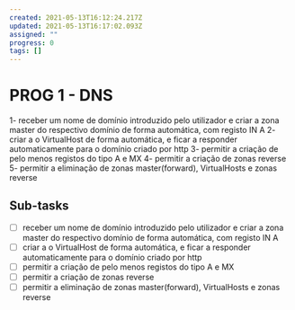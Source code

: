 ```yaml
---
created: 2021-05-13T16:12:24.217Z
updated: 2021-05-13T16:17:02.093Z
assigned: ""
progress: 0
tags: []
---
```


# PROG 1 - DNS

1- receber um nome de domínio introduzido pelo utilizador e criar a zona master do respectivo domínio de forma automática, com registo IN A
2- criar a o VirtualHost de forma automática, e ficar a responder automaticamente para o domínio criado por http
3- permitir a criação de pelo menos registos do tipo A e MX
4- permitir a criação de zonas reverse
5- permitir a eliminação de zonas master(forward), VirtualHosts e zonas reverse

## Sub-tasks

- [ ] receber um nome de domínio introduzido pelo utilizador e criar a zona master do respectivo domínio de forma automática, com registo IN A
- [ ] criar a o VirtualHost de forma automática, e ficar a responder automaticamente para o domínio criado por http
- [ ] permitir a criação de pelo menos registos do tipo A e MX
- [ ] permitir a criação de zonas reverse
- [ ] permitir a eliminação de zonas master(forward), VirtualHosts e zonas reverse
